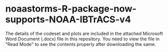 # noaastorms-R-package-now-supports-NOAA-IBTrACS-v4

The details of the codeset and plots are included in the attached Microsoft Word Document (.docx) file in this repository. 
You need to view the file in "Read Mode" to see the contents properly after downloading the same.
